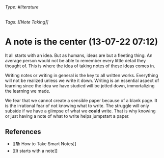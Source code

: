 ###### Type: #literature
###### Tags: [[Note Taking]]
# A note is the center (13-07-22 07:12)

It all starts with an idea. But as humans, ideas are but a fleeting thing. An average person would not be able to remember every little detail they thought of. This is where the idea of taking notes of these ideas comes in.

Writing notes or writing in general is the key to all written works. Everything will not be realized unless we write it down. Writing is an essential aspect of learning since the idea we have studied will be jotted down, immortalizing the learning we made.

We fear that we cannot create a sensible paper because of a blank page. It is the irrational fear of not knowing what to write. The struggle will only subside if we have a glimpse of what we **could** write. That is why knowing or just having a note of what to write helps jumpstart a paper.

## References
- [[📚 How to Take Smart Notes]]
- [[It starts with a note]]